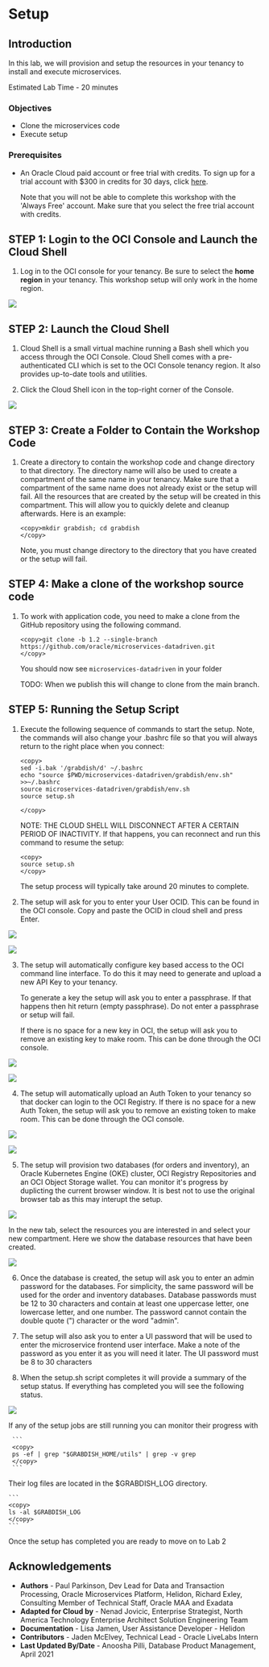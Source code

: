 # Setup

## Introduction

In this lab, we will provision and setup the resources in your tenancy to install and execute microservices.

Estimated Lab Time - 20 minutes

### Objectives

* Clone the microservices code
* Execute setup

### Prerequisites

* An Oracle Cloud paid account or free trial with credits. To sign up for a trial account with $300 in credits for 30 days, click [here](http://oracle.com/cloud/free).

	Note that you will not be able to complete this workshop with the 'Always Free' account. Make sure that you select the free trial account with credits.

## **STEP 1**: Login to the OCI Console and Launch the Cloud Shell

1. Log in to the OCI console for your tenancy.  Be sure to select the **home region** in your tenancy.  This workshop setup will only work in the home region.

  ![](images/home-region.png " ")

## **STEP 2**: Launch the Cloud Shell

1. Cloud Shell is a small virtual machine running a Bash shell which you access through the OCI Console. Cloud Shell comes with a pre-authenticated CLI which is set to the OCI Console tenancy region. It also provides up-to-date tools and utilities.

2. Click the Cloud Shell icon in the top-right corner of the Console.

  ![](images/open-cloud-shell.png " ")

## **STEP 3**: Create a Folder to Contain the Workshop Code

1. Create a directory to contain the workshop code and change directory to that directory.  The directory name will also be used to create a compartment of the same name in your tenancy.  Make sure that a compartment of the same name does not already exist or the setup will fail.  All the resources that are created by the setup will be created in this compartment.  This will allow you to quickly delete and cleanup afterwards.  Here is an example:

	```
	<copy>mkdir grabdish; cd grabdish
	</copy>
	```

	Note, you must change directory to the directory that you have created or the setup will fail.

## **STEP 4**: Make a clone of the workshop source code

1. To work with application code, you need to make a clone from the GitHub repository using the following command. 

	```
	<copy>git clone -b 1.2 --single-branch https://github.com/oracle/microservices-datadriven.git
	</copy>
	```

	You should now see `microservices-datadriven` in your folder

	TODO: When we publish this will change to clone from the main branch.

## **STEP 5**: Running the Setup Script

1. Execute the following sequence of commands to start the setup.  Note, the commands will also change your .bashrc file so that you will always return to the right place when you connect:

    ```
    <copy>
    sed -i.bak '/grabdish/d' ~/.bashrc
    echo "source $PWD/microservices-datadriven/grabdish/env.sh" >>~/.bashrc
    source microservices-datadriven/grabdish/env.sh
    source setup.sh

    </copy>
    ```
   
   NOTE: THE CLOUD SHELL WILL DISCONNECT AFTER A CERTAIN PERIOD OF INACTIVITY. If that happens, you can reconnect and run this command to resume the setup:

    ```
    <copy>
    source setup.sh
    </copy>
    ```

   The setup process will typically take around 20 minutes to complete.  

2. The setup will ask for you to enter your User OCID.  This can be found in the OCI console. Copy and paste the OCID in cloud shell and press Enter.

  ![](images/get-user-ocid.png " ")

  ![](images/example-user-ocid.png " ")

3. The setup will automatically configure key based access to the OCI command line interface.  To do this it may need to generate and upload a new API Key to your tenancy.

   To generate a key the setup will ask you to enter a passphrase.  If that happens then hit return (empty passphrase).  Do not enter a passphrase or setup will fail.
   
   If there is no space for a new key in OCI, the setup will ask you to remove an existing key to make room.  This can be done through the OCI console.

  ![](images/get-user-ocid.png " ")

  ![](images/delete-api-key.png " ")

4. The setup will automatically upload an Auth Token to your tenancy so that docker can login to the OCI Registry.  If there is no space for a new Auth Token, the setup will ask you to remove an existing token to make room.  This can be done through the OCI console.

  ![](images/get-user-ocid.png " ")

  ![](images/delete-auth-token.png " ")

5. The setup will provision two databases (for orders and inventory), an Oracle Kubernetes Engine (OKE) cluster, OCI Registry Repositories and an OCI Object Storage wallet.  You can monitor it's progress by duplicting the current browser window.  It is best not to use the original browser tab as this may interupt the setup.

  ![](images/duplicate-browser-tab.png " ")

   In the new tab, select the resources you are interested in and select your new compartment.  Here we show the database resources that have been created.

  ![](images/select-compartment.png " ")

6. Once the database is created, the setup will ask you to enter an admin password for the databases.  For simplicity, the same password will be used for the order and inventory databases.  Database passwords must be 12 to 30 characters and contain at least one uppercase letter, one lowercase letter, and one number. The password cannot contain the double quote (") character or the word "admin".

7. The setup will also ask you to enter a UI password that will be used to enter the microservice frontend user interface.  Make a note of the password as you enter it as you will need it later.  The UI password must be 8 to 30 characters

8. When the setup.sh script completes it will provide a summary of the setup status.  If everything has completed you will see the following status.

  ![](images/all-done.png " ")

   If any of the setup jobs are still running you can monitor their progress with 

     ```
     <copy>
     ps -ef | grep "$GRABDISH_HOME/utils" | grep -v grep
     </copy>
     ```

   Their log files are located in the $GRABDISH_LOG directory.

    ```
    <copy>
    ls -al $GRABDISH_LOG
    </copy>
    ```

   Once the setup has completed you are ready to move on to Lab 2

## Acknowledgements

* **Authors** - Paul Parkinson, Dev Lead for Data and Transaction Processing, Oracle Microservices Platform, Helidon, 
  Richard Exley, Consulting Member of Technical Staff, Oracle MAA and Exadata
* **Adapted for Cloud by** - Nenad Jovicic, Enterprise Strategist, North America Technology Enterprise Architect Solution Engineering Team
* **Documentation** - Lisa Jamen, User Assistance Developer - Helidon
* **Contributors** - Jaden McElvey, Technical Lead - Oracle LiveLabs Intern
* **Last Updated By/Date** - Anoosha Pilli, Database Product Management, April 2021


